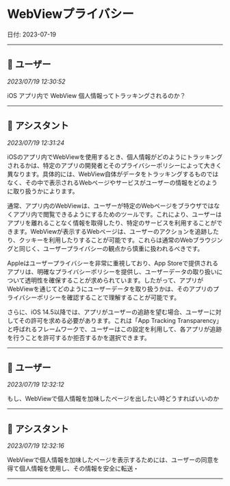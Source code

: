 # WebViewプライバシー

日付: 2023-07-19

---

## 👤 ユーザー
*2023/07/19 12:30:52*

iOS アプリ内で WebView 個人情報ってトラッキングされるのか？

---

## 🤖 アシスタント
*2023/07/19 12:31:24*

iOSのアプリ内でWebViewを使用するとき、個人情報がどのようにトラッキングされるかは、特定のアプリの開発者とそのプライバシーポリシーによって大きく異なります。具体的には、WebView自体がデータをトラッキングするものではなく、その中で表示されるWebページやサービスがユーザーの情報をどのように取り扱うかによります。

通常、アプリ内のWebViewは、ユーザーが特定のWebページをブラウザではなくアプリ内で閲覧できるようにするためのツールです。これにより、ユーザーはアプリを離れることなく情報を取得したり、特定のサービスを利用することができます。WebViewが表示するWebページは、ユーザーのアクションを追跡したり、クッキーを利用したりすることが可能です。これらは通常のWebブラウジングと同じく、ユーザープライバシーの観点から慎重に扱われるべきです。

Appleはユーザープライバシーを非常に重視しており、App Storeで提供されるアプリは、明確なプライバシーポリシーを提供し、ユーザーデータの取り扱いについて透明性を確保することが求められています。したがって、アプリがWebViewを通じてどのようにユーザーデータを取り扱うかは、そのアプリのプライバシーポリシーを確認することで理解することが可能です。

さらに、iOS 14.5以降では、アプリがユーザーの追跡を望む場合、ユーザーに対してその許可を求める必要があります。これは「App Tracking Transparency」と呼ばれるフレームワークで、ユーザーはこの設定を利用して、各アプリが追跡を行うことを許可するか拒否するかを選択できます。

---

## 👤 ユーザー
*2023/07/19 12:32:12*

もし、WebViewで個人情報を加味したページを出したい時どうすればいいのか

---

## 🤖 アシスタント
*2023/07/19 12:32:16*

WebViewで個人情報を加味したページを表示するためには、ユーザーの同意を得て個人情報を使用し、その情報を安全に転送・

---
